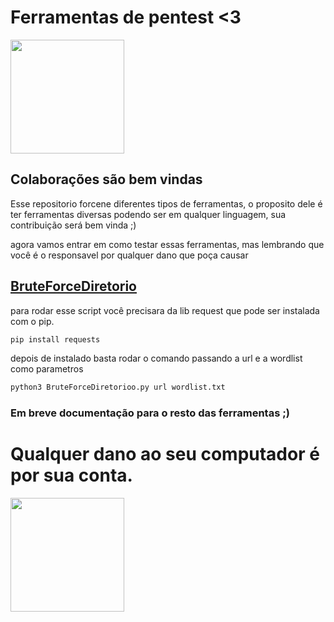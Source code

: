 # Ferramentas de pentest <3

<img src="https://camo.githubusercontent.com/3c553beb641d154ec09f3f1cce78f434eb72a9b2843dc45e5aa191cc6234b383/687474703a2f2f7374617469632e76656c76657463616368652e6f72672f70616765732f323031382f30362f31332f70617274792d676f706865722f64616e63696e672d676f706865722e676966" width="182"/>
</p>

## Colaborações são bem vindas

<p>Esse repositorio forcene diferentes tipos de ferramentas, o proposito dele é ter ferramentas diversas podendo ser em qualquer linguagem, sua contribuição será bem vinda ;)</p>

<p>agora vamos entrar em como testar essas ferramentas, mas lembrando que você é o responsavel por qualquer dano que poça causar</p>

## <a href="BruteForceDiretorioo.py">BruteForceDiretorio</a>

para rodar esse script você precisara da lib request que pode ser instalada com o pip.

```bash
pip install requests
```

depois de instalado basta rodar o comando passando a url e a wordlist como parametros

```bash
python3 BruteForceDiretorioo.py url wordlist.txt
```

### Em breve documentação para o resto das ferramentas ;)

# Qualquer dano ao seu computador é por sua conta.

<img src="https://i.pinimg.com/originals/bc/75/22/bc75225ef044d29d1f2d1c051d9b8063.gif" width="182"/>
</p>
